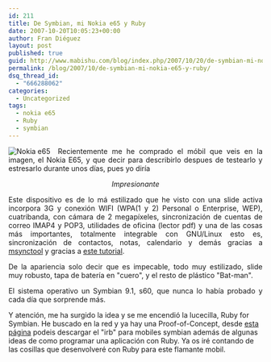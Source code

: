 ```yaml
---
id: 211
title: De Symbian, mi Nokia e65 y Ruby
date: 2007-10-20T10:05:23+00:00
author: Fran Diéguez
layout: post
published: true
guid: http://www.mabishu.com/blog/index.php/2007/10/20/de-symbian-mi-nokia-e65-y-ruby/
permalink: /blog/2007/10/de-symbian-mi-nokia-e65-y-ruby/
dsq_thread_id:
  - "666288062"
categories:
  - Uncategorized
tags:
  - nokia e65
  - Ruby
  - symbian
---
```

<p align="justify"><img class="sinborde alignleft" style="margin-right: 15px" src="/assets/2007/10/image.jpg" alt="Nokia e65" align="left" />Recientemente me he comprado el móbil que veis en la imagen, el Nokia E65, y que decir para describirlo despues de testearlo y estresarlo durante unos días, pues yo diría</p>
<p align="center"><cite>Impresionante</cite></p>
<p align="justify">Este dispositivo es de lo má estilizado que he visto con una slide activa incorpora 3G y conexión WIFI (WPA(1 y 2) Personal o Enterprise, WEP), cuatribanda, con cámara de 2 megapíxeles, sincronización de cuentas de correo IMAP4 y POP3, utilidades de oficina (lector pdf) y una de las cosas más importantes, totalmente integrable con GNU/Linux esto es, sincronización de contactos, notas, calendario y demás gracias a <a title="Msynctool: sincronización de móbiles con evolution" href="http://opensync.gforge.punktart.de/repo/opensync-0.21/">msynctool</a> y gracias a <a title="Tutorial en inglés sobre el proceso de sincronización del Nokia e65 con Evolution en GNU/Linux" href="http://opensync.gforge.punktart.de/repo/opensync-0.21/">este tutorial</a>.</p>
<p align="justify">De la apariencia solo decir que es impecable, todo muy estilizado, slide muy robusto, tapa de batería en "cuero", y el resto de plástico "Bat-man".</p>
<p align="justify">El sistema operativo un Symbian 9.1, s60, que nunca lo había probado y cada día que sorprende más.</p>
<p align="left">Y atención, me ha surgido la idea y se me encendió la lucecilla, Ruby for Symbian. He buscado en la red y ya hay una Proof-of-Concept, desde <a title="Ruby for Symbian" href="http://developer.symbian.com/main/tools/opensrc/ruby/index.jsp">esta página</a> podeis descargar el "irb" para mobiles symbian además de algunas ideas de como programar una aplicación con Ruby. Ya os iré contando de las cosillas que desenvolveré con Ruby para este flamante mobil.</p>
